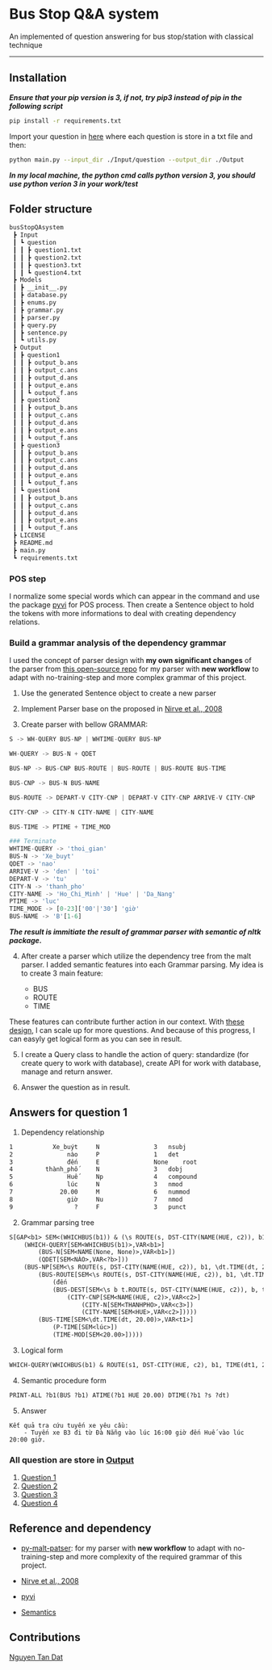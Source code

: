 # Bus Stop Q&A system

An implemented of question answering for bus stop/station with classical technique

---

## Installation

***Ensure that your pip version is 3, if not, try pip3 instead of pip in the following script***

```bash
pip install -r requirements.txt
```

Import your question in [here](./Input/question) where each question is store in a txt file and then:

```bash
python main.py --input_dir ./Input/question --output_dir ./Output
```

***In my local machine, the python cmd calls python version 3, you should use python verion 3 in your work/test***

## Folder structure

```txt
busStopQAsystem
 ┣ Input
 ┃ ┗ question
 ┃ ┃ ┣ question1.txt
 ┃ ┃ ┣ question2.txt
 ┃ ┃ ┣ question3.txt
 ┃ ┃ ┗ question4.txt
 ┣ Models
 ┃ ┣ __init__.py
 ┃ ┣ database.py
 ┃ ┣ enums.py
 ┃ ┣ grammar.py
 ┃ ┣ parser.py
 ┃ ┣ query.py
 ┃ ┣ sentence.py
 ┃ ┗ utils.py
 ┣ Output
 ┃ ┣ question1
 ┃ ┃ ┣ output_b.ans
 ┃ ┃ ┣ output_c.ans
 ┃ ┃ ┣ output_d.ans
 ┃ ┃ ┣ output_e.ans
 ┃ ┃ ┗ output_f.ans
 ┃ ┣ question2
 ┃ ┃ ┣ output_b.ans
 ┃ ┃ ┣ output_c.ans
 ┃ ┃ ┣ output_d.ans
 ┃ ┃ ┣ output_e.ans
 ┃ ┃ ┗ output_f.ans
 ┃ ┣ question3
 ┃ ┃ ┣ output_b.ans
 ┃ ┃ ┣ output_c.ans
 ┃ ┃ ┣ output_d.ans
 ┃ ┃ ┣ output_e.ans
 ┃ ┃ ┗ output_f.ans
 ┃ ┗ question4
 ┃ ┃ ┣ output_b.ans
 ┃ ┃ ┣ output_c.ans
 ┃ ┃ ┣ output_d.ans
 ┃ ┃ ┣ output_e.ans
 ┃ ┃ ┗ output_f.ans
 ┣ LICENSE
 ┣ README.md
 ┣ main.py
 ┗ requirements.txt
```

### POS step

I normalize some special words which can appear in the command and use the package [pyvi](https://pypi.org/project/pyvi/) for POS process. Then create a Sentence object to hold the tokens with more informations to deal with creating dependency relations.

### Build a grammar analysis of the dependency grammar

I used the concept of parser design with **my own significant changes** of the parser from [this open-source repo](https://github.com/cursecatcher/py-malt-parser) for my parser with **new workflow** to adapt with no-training-step and more complex grammar of this project.

1. Use the generated Sentence object to create a new parser

2. Implement Parser base on the proposed in [Nirve et al., 2008](https://www.researchgate.net/publication/220355552_Algorithms_for_Deterministic_Incremental_Dependency_Parsing)

3. Create parser with bellow GRAMMAR:

```python
S -> WH-QUERY BUS-NP | WHTIME-QUERY BUS-NP

WH-QUERY -> BUS-N + QDET

BUS-NP -> BUS-CNP BUS-ROUTE | BUS-ROUTE | BUS-ROUTE BUS-TIME

BUS-CNP -> BUS-N BUS-NAME

BUS-ROUTE -> DEPART-V CITY-CNP | DEPART-V CITY-CNP ARRIVE-V CITY-CNP

CITY-CNP -> CITY-N CITY-NAME | CITY-NAME

BUS-TIME -> PTIME + TIME_MOD

### Terminate
WHTIME-QUERY -> 'thoi_gian'
BUS-N -> 'Xe_buyt'
QDET -> 'nao'
ARRIVE-V -> 'den' | 'toi'
DEPART-V -> 'tu'
CITY-N -> 'thanh_pho'
CITY-NAME -> 'Ho_Chi_Minh' | 'Hue' | 'Da_Nang'
PTIME -> 'luc'
TIME_MODE -> [0-23]['00'|'30'] 'giờ'
BUS-NAME -> 'B'[1-6]
```

***The result is immitiate the result of grammar parser with semantic of nltk package.***

4. After create a parser which utilize the dependency tree from the malt parser. I added semantic features into each Grammar parsing. My idea is to create 3 main feature:

    - BUS
    - ROUTE
    - TIME

These features can contribute further action in our context. With [these design](./Models/grammar.py), I can scale up for more questions. And because of this progress, I can easyly get logical form as you can see in result.

5. I create a Query class to handle the action of query: standardize (for create query to work with database), create API for work with database, manage and return answer.

6. Answer the question as in result.

## Answers for question 1

1. Dependency relationship

```txt
1	        Xe_buýt		N              	3	nsubj
2	            nào		P              	1	det
3	            đến		E              	None	root
4	      thành_phố		N              	3	dobj
5	            Huế		Np             	4	compound
6	            lúc		N              	3	nmod
7	          20.00		M              	6	nummod
8	            giờ		Nu             	7	nmod
9	              ?		F              	3	punct
```

2. Grammar parsing tree

```txt
S[GAP<b1> SEM<(WHICHBUS(b1)) & (\s ROUTE(s, DST-CITY(NAME(HUE, c2)), b1, \dt.TIME(dt, 20.00))) & (\dt.TIME(dt, 20.00))>,VAR<b1>]
	(WHICH-QUERY[SEM<WHICHBUS(b1)>,VAR<b1>]
		(BUS-N[SEM<NAME(None, None)>,VAR<b1>])
		(QDET[SEM<NÀO>,VAR<?b>]))
	(BUS-NP[SEM<\s ROUTE(s, DST-CITY(NAME(HUE, c2)), b1, \dt.TIME(dt, 20.00)) & \dt.TIME(dt, 20.00)>,VAR<r>]
		(BUS-ROUTE[SEM<\s ROUTE(s, DST-CITY(NAME(HUE, c2)), b1, \dt.TIME(dt, 20.00))>,VAR<r>]
			(đến
			(BUS-DEST[SEM<\s b t.ROUTE(s, DST-CITY(NAME(HUE, c2)), b, t)>,VAR<r2>]
				(CITY-CNP[SEM<NAME(HUE, c2)>,VAR<c2>]
					(CITY-N[SEM<THANHPHO>,VAR<c3>])
					(CITY-NAME[SEM<HUE>,VAR<c2>]))))
		(BUS-TIME[SEM<\dt.TIME(dt, 20.00)>,VAR<t1>]
			(P-TIME[SEM<lúc>])
			(TIME-MOD[SEM<20.00>]))))
```

3. Logical form

```txt
WHICH-QUERY(WHICHBUS(b1) & ROUTE(s1, DST-CITY(HUE, c2), b1, TIME(dt1, 20.00)) & TIME(dt1, 20.00))
```

4. Semantic procedure form

```txt
PRINT-ALL ?b1(BUS ?b1) ATIME(?b1 HUE 20.00) DTIME(?b1 ?s ?dt)
```

5. Answer

```
Kết quả tra cứu tuyến xe yêu cầu:
	- Tuyến xe B3 đi từ Đà Nẵng vào lúc 16:00 giờ đến Huế vào lúc 20:00 giờ.
```

### All question are store in [Output](./Output)

1. [Question 1](./Output/question1)
2. [Question 2](./Output/question2)
3. [Question 3](./Output/question3)
4. [Question 4](./Output/question4)

## Reference and dependency

- [py-malt-patser](https://github.com/cursecatcher/py-malt-parser): for my parser with **new workflow** to adapt with no-training-step and more complexity of the required grammar of this project.

- [Nirve et al., 2008](https://www.researchgate.net/publication/220355552_Algorithms_for_Deterministic_Incremental_Dependency_Parsing)

- [pyvi](https://pypi.org/project/pyvi/)

- [Semantics](http://www.nltk.org/howto/semantics.html)

## Contributions

[Nguyen Tan Dat](fb.com/sotfdat)
